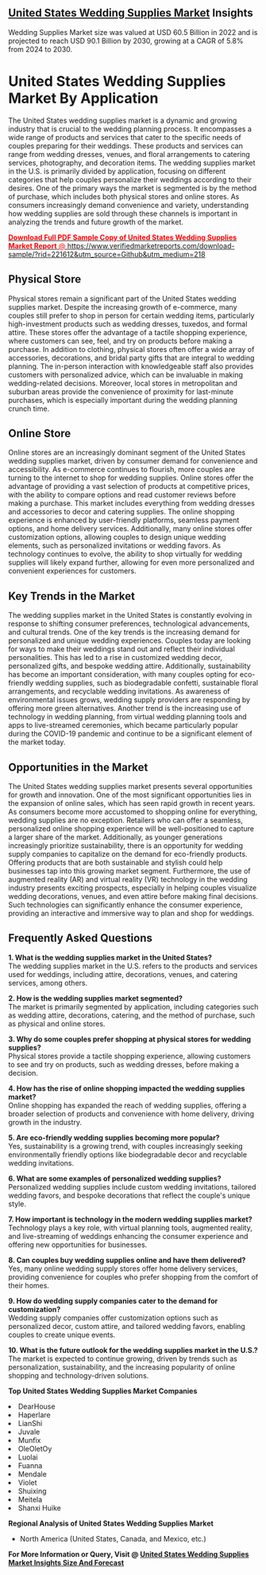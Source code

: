 <h2><a href="https://www.verifiedmarketreports.com/download-sample/?rid=221612&amp;utm_source=Github&amp;utm_medium=218" target="_blank">United States Wedding Supplies Market</a> Insights</h2><p>Wedding Supplies Market size was valued at USD 60.5 Billion in 2022 and is projected to reach USD 90.1 Billion by 2030, growing at a CAGR of 5.8% from 2024 to 2030.</p><p> <h1>United States Wedding Supplies Market By Application</h1> <p>The United States wedding supplies market is a dynamic and growing industry that is crucial to the wedding planning process. It encompasses a wide range of products and services that cater to the specific needs of couples preparing for their weddings. These products and services can range from wedding dresses, venues, and floral arrangements to catering services, photography, and decoration items. The wedding supplies market in the U.S. is primarily divided by application, focusing on different categories that help couples personalize their weddings according to their desires. One of the primary ways the market is segmented is by the method of purchase, which includes both physical stores and online stores. As consumers increasingly demand convenience and variety, understanding how wedding supplies are sold through these channels is important in analyzing the trends and future growth of the market. <a href="#"><p><span class=""><span style="color: #ff0000;"><strong>Download Full PDF Sample Copy of United States Wedding Supplies Market Report</strong> @ </span><a href="https://www.verifiedmarketreports.com/download-sample/?rid=221612&amp;utm_source=Github&amp;utm_medium=218" target="_blank">https://www.verifiedmarketreports.com/download-sample/?rid=221612&amp;utm_source=Github&amp;utm_medium=218</a></span></p></a></p> <h2>Physical Store</h2> <p>Physical stores remain a significant part of the United States wedding supplies market. Despite the increasing growth of e-commerce, many couples still prefer to shop in person for certain wedding items, particularly high-investment products such as wedding dresses, tuxedos, and formal attire. These stores offer the advantage of a tactile shopping experience, where customers can see, feel, and try on products before making a purchase. In addition to clothing, physical stores often offer a wide array of accessories, decorations, and bridal party gifts that are integral to wedding planning. The in-person interaction with knowledgeable staff also provides customers with personalized advice, which can be invaluable in making wedding-related decisions. Moreover, local stores in metropolitan and suburban areas provide the convenience of proximity for last-minute purchases, which is especially important during the wedding planning crunch time.</p> <h2>Online Store</h2> <p>Online stores are an increasingly dominant segment of the United States wedding supplies market, driven by consumer demand for convenience and accessibility. As e-commerce continues to flourish, more couples are turning to the internet to shop for wedding supplies. Online stores offer the advantage of providing a vast selection of products at competitive prices, with the ability to compare options and read customer reviews before making a purchase. This market includes everything from wedding dresses and accessories to decor and catering supplies. The online shopping experience is enhanced by user-friendly platforms, seamless payment options, and home delivery services. Additionally, many online stores offer customization options, allowing couples to design unique wedding elements, such as personalized invitations or wedding favors. As technology continues to evolve, the ability to shop virtually for wedding supplies will likely expand further, allowing for even more personalized and convenient experiences for customers.</p> <h2>Key Trends in the Market</h2> <p>The wedding supplies market in the United States is constantly evolving in response to shifting consumer preferences, technological advancements, and cultural trends. One of the key trends is the increasing demand for personalized and unique wedding experiences. Couples today are looking for ways to make their weddings stand out and reflect their individual personalities. This has led to a rise in customized wedding decor, personalized gifts, and bespoke wedding attire. Additionally, sustainability has become an important consideration, with many couples opting for eco-friendly wedding supplies, such as biodegradable confetti, sustainable floral arrangements, and recyclable wedding invitations. As awareness of environmental issues grows, wedding supply providers are responding by offering more green alternatives. Another trend is the increasing use of technology in wedding planning, from virtual wedding planning tools and apps to live-streamed ceremonies, which became particularly popular during the COVID-19 pandemic and continue to be a significant element of the market today.</p> <h2>Opportunities in the Market</h2> <p>The United States wedding supplies market presents several opportunities for growth and innovation. One of the most significant opportunities lies in the expansion of online sales, which has seen rapid growth in recent years. As consumers become more accustomed to shopping online for everything, wedding supplies are no exception. Retailers who can offer a seamless, personalized online shopping experience will be well-positioned to capture a larger share of the market. Additionally, as younger generations increasingly prioritize sustainability, there is an opportunity for wedding supply companies to capitalize on the demand for eco-friendly products. Offering products that are both sustainable and stylish could help businesses tap into this growing market segment. Furthermore, the use of augmented reality (AR) and virtual reality (VR) technology in the wedding industry presents exciting prospects, especially in helping couples visualize wedding decorations, venues, and even attire before making final decisions. Such technologies can significantly enhance the consumer experience, providing an interactive and immersive way to plan and shop for weddings.</p> <h2>Frequently Asked Questions</h2> <p><strong>1. What is the wedding supplies market in the United States?</strong><br>The wedding supplies market in the U.S. refers to the products and services used for weddings, including attire, decorations, venues, and catering services, among others.</p> <p><strong>2. How is the wedding supplies market segmented?</strong><br>The market is primarily segmented by application, including categories such as wedding attire, decorations, catering, and the method of purchase, such as physical and online stores.</p> <p><strong>3. Why do some couples prefer shopping at physical stores for wedding supplies?</strong><br>Physical stores provide a tactile shopping experience, allowing customers to see and try on products, such as wedding dresses, before making a decision.</p> <p><strong>4. How has the rise of online shopping impacted the wedding supplies market?</strong><br>Online shopping has expanded the reach of wedding supplies, offering a broader selection of products and convenience with home delivery, driving growth in the industry.</p> <p><strong>5. Are eco-friendly wedding supplies becoming more popular?</strong><br>Yes, sustainability is a growing trend, with couples increasingly seeking environmentally friendly options like biodegradable decor and recyclable wedding invitations.</p> <p><strong>6. What are some examples of personalized wedding supplies?</strong><br>Personalized wedding supplies include custom wedding invitations, tailored wedding favors, and bespoke decorations that reflect the couple's unique style.</p> <p><strong>7. How important is technology in the modern wedding supplies market?</strong><br>Technology plays a key role, with virtual planning tools, augmented reality, and live-streaming of weddings enhancing the consumer experience and offering new opportunities for businesses.</p> <p><strong>8. Can couples buy wedding supplies online and have them delivered?</strong><br>Yes, many online wedding supply stores offer home delivery services, providing convenience for couples who prefer shopping from the comfort of their homes.</p> <p><strong>9. How do wedding supply companies cater to the demand for customization?</strong><br>Wedding supply companies offer customization options such as personalized decor, custom attire, and tailored wedding favors, enabling couples to create unique events.</p> <p><strong>10. What is the future outlook for the wedding supplies market in the U.S.?</strong><br>The market is expected to continue growing, driven by trends such as personalization, sustainability, and the increasing popularity of online shopping and technology-driven solutions.</p> </p><p><strong>Top United States Wedding Supplies Market Companies</strong></p><div data-test-id=""><p><li>DearHouse</li><li> Haperlare</li><li> LianShi</li><li> Juvale</li><li> Munfix</li><li> OleOletOy</li><li> Luolai</li><li> Fuanna</li><li> Mendale</li><li> Violet</li><li> Shuixing</li><li> Meitela</li><li> Shanxi Huike</li></p><div><strong>Regional Analysis of&nbsp;United States Wedding Supplies Market</strong></div><ul><li dir="ltr"><p dir="ltr">North America&nbsp;(United States, Canada, and Mexico, etc.)</p></li></ul><p><strong>For More Information or Query, Visit @&nbsp;</strong><strong><a href="https://www.verifiedmarketreports.com/product/wedding-supplies-market/?utm_source=Github&amp;utm_medium=218" target="_blank">United States Wedding Supplies Market Insights Size And Forecast</a></strong></p></div>
